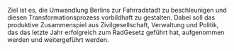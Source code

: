 Ziel ist es, die Umwandlung Berlins zur Fahrradstadt zu beschleunigen und diesen Transformationsprozess vorbildhaft zu gestalten. Dabei soll das produktive Zusammenspiel aus Zivilgesellschaft, Verwaltung und Politik, das das letzte Jahr erfolgreich zum RadGesetz geführt hat, aufgenommen werden und  weitergeführt werden.
